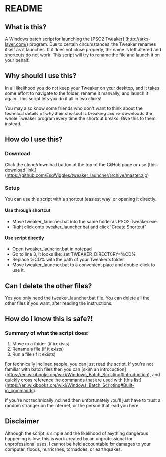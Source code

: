 # README
## What is this?
A Windows batch script for launching the [PSO2 Tweaker]
(http://arks-layer.com/) program. Due to certain circumstances, the Tweaker
renames itself as it launches. If it does not close properly, the name is left
altered and shortcuts do not work. This script will try to rename the file and
launch it on your behalf.

## Why should I use this?
In all likelihood you do not keep your Tweaker on your desktop, and it takes
some effort to navigate to the folder, rename it manually, and launch it again.
This script lets you do it all in two clicks!

You may also know some friends who don't want to think about the technical
details of why their shortcut is breaking and re-downloads the whole Tweaker
program every time the shortcut breaks. Give this to them instead.

## How do I use this?
### Download
Click the clone/download button at the top of the GitHub page or use
[this download link.]
(https://github.com/EsqWiggles/tweaker_launcher/archive/master.zip)

### Setup
You can use this script with a shortcut (easiest way) or opening it directly.

#### Use through shortcut
* Move tweaker_launcher.bat into the same folder as PSO2 Tweaker.exe
* Right click onto tweaker_launcher.bat and click "Create Shortcut"

#### Use script directly
* Open tweaker_launcher.bat in notepad
* Go to line 3, it looks like: set TWEAKER_DIRECTORY=%CD%
* Replace %CD% with the path of your Tweaker's folder
* Move tweaker_launcher.bat to a convenient place and double-click to use it.

## Can I delete the other files?
Yes you only need the tweaker_launcher.bat file. You can delete all the other
files if you want, after reading the instructions.

## How do I know this is safe?!
### Summary of what the script does:

1. Move to a folder (if it exists)
2. Rename a file (if it exists)
3. Run a file (if it exists)

For technically inclined people, you can just read the script. If you're not
familiar with batch files then you can [skim an introduction]
(https://en.wikibooks.org/wiki/Windows_Batch_Scripting#Introduction),
and quickly cross reference the commands that are used with [this list]
(https://en.wikibooks.org/wiki/Windows_Batch_Scripting#Built-in_commands).

If you're not technically inclined then unfortunately you'll just have to trust
a random stranger on the internet, or the person that lead you here.

## Disclaimer
Although the script is simple and the likelihood of anything dangerous
happening is low, this is work created by an unprofessional for unprofessional
uses. I cannot be held accountable for damages to your computer, floods,
hurricanes, tornadoes, or earthquakes.
